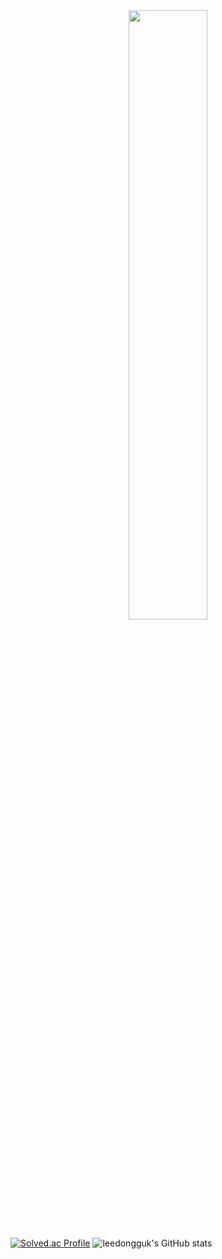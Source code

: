 <div align="center">
<!--사진-->
<img width="50%" src="https://img1.daumcdn.net/thumb/R1280x0/?scode=mtistory2&fname=https%3A%2F%2Fblog.kakaocdn.net%2Fdn%2FbomKIy%2FbtqPNxPza0K%2FckSSD7CMM0f5alYdScFePk%2Fimg.png"/>
  


</div>

[![Solved.ac Profile](http://mazassumnida.wtf/api/v2/generate_badge?boj=ldg4088)](https://solved.ac/ldg4088/)
![leedongguk's GitHub stats](https://github-readme-stats.vercel.app/api?username=leedongguk&theme=dark&show_icons=true)
